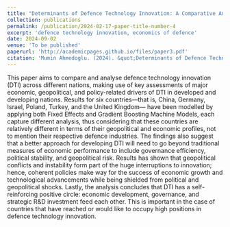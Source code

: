 ```yaml
---
title: "Determinants of Defence Technology Innovation: A Comparative Analysis of Economic, Geopolitical, And Policy Factors Across Leading and Emerging Nations"
collection: publications
permalink: /publication/2024-02-17-paper-title-number-4
excerpt: 'defence technology innovation, economics of defence'
date: 2024-09-02
venue: 'To be published'
paperurl: 'http://academicpages.github.io/files/paper3.pdf'
citation: 'Mumin Ahmedoglu. (2024). &quot;Determinants of Defence Technology Innovation: A Comparative Analysis of Economic, Geopolitical, And Policy Factors Across Leading and Emerging Nations.&quot; <i> - </i>.'
---
```


This paper aims to compare and analyse defence technology innovation (DTI) across different nations, making use of key assessments of major economic, geopolitical, and policy-related drivers of DTI in developed and developing nations. Results for six countries—that is, China, Germany, Israel, Poland, Turkey, and the United Kingdom— have been modelled by applying both Fixed Effects and Gradient Boosting Machine Models, each capture different analysis, thus considering that these countries are relatively different in terms of their geopolitical and economic profiles, not to mention their respective defence industries. The findings also suggest that a better approach for developing DTI will need to go beyond traditional measures of economic performance to include governance efficiency, political stability, and geopolitical risk. Results has shown that geopolitical conflicts and instability form part of the huge interruptions to innovation; hence, coherent policies make way for the success of economic growth and technological advancements while being shielded from political and geopolitical shocks. Lastly, the analysis concludes that DTI has a self-reinforcing positive circle: economic development, governance, and strategic R&D investment feed each other. This is important in the case of countries that have reached or would like to occupy high positions in defence technology innovation.
